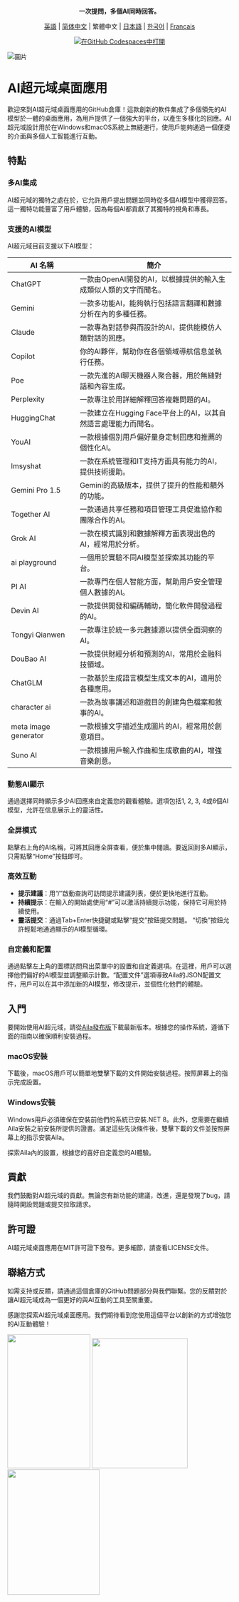 <div align="center">
  <p><strong>一次提問，多個AI同時回答。
</strong></p>

 [英語](README.md) | [简体中文](README_ZH-CN.md) | 繁體中文 | [日本語](README_JA-JP.md) | [한국어](README_KO-KR.md) | [Français](README_FR-FR.md)

[![在GitHub Codespaces中打開](https://github.com/codespaces/badge.svg)](https://github.com/win4r/AISuperDomain/releases)

</div>

![圖片](https://github.com/win4r/AISuperDomain/assets/42172631/2115997d-8b00-4767-bf79-103b4e53abc3)


# AI超元域桌面應用

歡迎來到AI超元域桌面應用的GitHub倉庫！這款創新的軟件集成了多個領先的AI模型於一體的桌面應用，為用戶提供了一個強大的平台，以產生多樣化的回應。AI超元域設計用於在Windows和macOS系統上無縫運行，使用戶能夠通過一個便捷的介面與多個人工智能進行互動。

## 特點

### 多AI集成
AI超元域的獨特之處在於，它允許用戶提出問題並同時從多個AI模型中獲得回答。這一獨特功能豐富了用戶體驗，因為每個AI都貢獻了其獨特的視角和專長。

### 支援的AI模型
AI超元域目前支援以下AI模型：

| AI 名稱             | 簡介 |
|-------------------|------|
| ChatGPT           | 一款由OpenAI開發的AI，以根據提供的輸入生成類似人類的文字而聞名。|
| Gemini            | 一款多功能AI，能夠執行包括語言翻譯和數據分析在內的多種任務。|
| Claude            | 一款專為對話參與而設計的AI，提供能模仿人類對話的回應。|
| Copilot           | 你的AI夥伴，幫助你在各個領域導航信息並執行任務。|
| Poe               | 一款先進的AI聊天機器人聚合器，用於無縫對話和內容生成。|
| Perplexity        | 一款專注於用詳細解釋回答複雜問題的AI。|
| HuggingChat       | 一款建立在Hugging Face平台上的AI，以其自然語言處理能力而聞名。|
| YouAI             | 一款根據個別用戶偏好量身定制回應和推薦的個性化AI。|
| lmsyshat          | 一款在系統管理和IT支持方面具有能力的AI，提供技術援助。|
| Gemini Pro 1.5    | Gemini的高級版本，提供了提升的性能和額外的功能。|
| Together AI       | 一款通過共享任務和項目管理工具促進協作和團隊合作的AI。|
| Grok AI           | 一款在模式識別和數據解釋方面表現出色的AI，經常用於分析。|
| ai playground     | 一個用於實驗不同AI模型並探索其功能的平台。|
| PI AI             | 一款專門在個人智能方面，幫助用戶安全管理個人數據的AI。|
| Devin AI          | 一款提供開發和編碼輔助，簡化軟件開發過程的AI。|
| Tongyi Qianwen    | 一款專注於統一多元數據源以提供全面洞察的AI。|
| DouBao AI         | 一款提供財經分析和預測的AI，常用於金融科技領域。|
| ChatGLM           | 一款基於生成語言模型生成文本的AI，適用於各種應用。|
| character ai      | 一款為故事講述和遊戲目的創建角色檔案和敘事的AI。|
| meta image generator | 一款根據文字描述生成圖片的AI，經常用於創意項目。|
| Suno AI           | 一款根據用戶輸入作曲和生成歌曲的AI，增強音樂創意。|


### 動態AI顯示
通過選擇同時顯示多少AI回應來自定義您的觀看體驗。選項包括1, 2, 3, 4或6個AI模型，允許在信息展示上的靈活性。

### 全屏模式
點擊右上角的AI名稱，可將其回應全屏查看，便於集中閱讀。要返回到多AI顯示，只需點擊“Home”按鈕即可。

### 高效互動
- **提示建議**：用“/”啟動查詢可訪問提示建議列表，便於更快地進行互動。
- **持續提示**：在輸入的開始處使用“#”可以激活持續提示功能，保持它可用於持續使用。
- **靈活提交**：通過Tab+Enter快捷鍵或點擊“提交”按鈕提交問題。 “切換”按鈕允許輕鬆地通過顯示的AI模型循環。

### 自定義和配置
通過點擊左上角的圖標訪問飛出菜單中的設置和自定義選項。在這裡，用戶可以選擇他們偏好的AI模型並調整顯示計數。“配置文件”選項導致Aila的JSON配置文件，用戶可以在其中添加新的AI模型，修改提示，並個性化他們的體驗。

## 入門

要開始使用AI超元域，請從[Aila發布版](https://github.com/win4r/AISuperDomain/releases)下載最新版本。根據您的操作系統，遵循下面的指南以確保順利安裝過程。

### macOS安裝
下載後，macOS用戶可以簡單地雙擊下載的文件開始安裝過程。按照屏幕上的指示完成設置。

### Windows安裝
Windows用戶必須確保在安裝前他們的系統已安裝.NET 8。此外，您需要在繼續Aila安裝之前安裝所提供的證書。滿足這些先決條件後，雙擊下載的文件並按照屏幕上的指示安裝Aila。

探索Aila內的設置，根據您的喜好自定義您的AI體驗。

## 貢獻

我們鼓勵對AI超元域的貢獻。無論您有新功能的建議，改進，還是發現了bug，請隨時開設問題或提交拉取請求。

## 許可證

AI超元域桌面應用在MIT許可證下發布。更多細節，請查看LICENSE文件。

## 聯絡方式

如需支持或反饋，請通過這個倉庫的GitHub問題部分與我們聯繫。您的反饋對於讓AI超元域成為一個更好的與AI互動的工具至關重要。

感謝您探索AI超元域桌面應用。我們期待看到您使用這個平台以創新的方式增強您的AI互動體驗！

<img src="https://github.com/win4r/AISuperDomain/assets/42172631/b83c98da-3f27-43a9-9df1-2da853afdb84" width="186" height="300">
<img src="https://github.com/win4r/AISuperDomain/assets/42172631/7568cf78-c8ba-4182-aa96-d524d903f2bc" width="214.8" height="291">
<img src="https://github.com/win4r/AISuperDomain/assets/42172631/fefe535c-8153-4046-bfb4-e65eacbf7a33" width="207" height="281">

